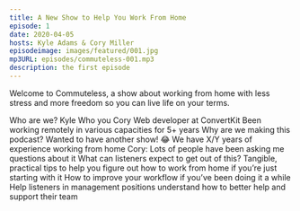 ```yaml
---
title: A New Show to Help You Work From Home
episode: 1
date: 2020-04-05
hosts: Kyle Adams & Cory Miller
episodeimage: images/featured/001.jpg
mp3URL: episodes/commuteless-001.mp3
description: the first episode
---
```


Welcome to Commuteless, a show about working from home with less stress and more freedom so you can live life on your terms.


Who are we?
Kyle
Who you
Cory
Web developer at ConvertKit
Been working remotely in various capacities for 5+ years
Why are we making this podcast?
Wanted to have another show! 😂
We have X/Y years of experience working from home
Cory: Lots of people have been asking me questions about it
What can listeners expect to get out of this?
Tangible, practical tips to help you figure out how to work from home if you’re just starting with it
How to improve your workflow if you’ve been doing it a while
Help listeners in management positions understand how to better help and support their team
